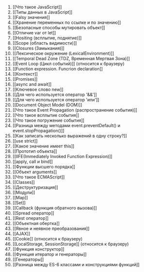 1. [[Что такое JavaScript]]
2. [[Типы данных в JavaScript]]
3. [[Falsy значения]]
4. [[Хранение переменных по ссылке и по значению]]
5. [[Безопасные способы мутировать объект]]
6. [[Отличие var от let]]
7. [[Hositing (всплытие, поднятие)]]
8. [[Scope (область видимости)]]
9. [[Closures (Замыкания)]]
10. [[Лексическое окружение (LexicalEnvironment)]]
11. [[Temporal Dead Zone (TDZ, Временная Мертвая Зона)]]
12. [[Event  Loop (Цикл событий)]] (относится к браузеру)
13. [[Function expression. Funcrion declaration]]
14. [[Контекст]]
15. [[Promises]]
16. [[async and await]]
17. [[Ключевое слово new]]
18. [[Для чего используется оператор '&&']]
19. [[Для чего используется оператор 'или']]
20. [[Document Object Model (DOM)]]
21. [[Что такое Event Propagation (распространение события)]]
22. [[Что такое всплытие события]]
23. [[Что такое погружение события]]
24. [[Разница между методами event.preventDefault() и event.stopPropagation()]]
25. [[Как записать несколько выражений в одну строку?]]
26. [[use strict]]
27. [[Какое значение имеет this]]
28. [[Прототип объекта]]
29. [[IIFE(Immediately Invoked Function Expression)]]
30. [[apply, call и bind]]
31. [[Функции высшего порядка]]
32. [[Объект arguments]]
33. [[Что такое ECMAScript]]
34. [[Classes]]
35. [[Деструктуризация]]
36. [[Модули]]
37. [[Map]]
38. [[Set]]
39. [[Callback (функция обратного вызова)]]
40. [[Spread оператор]]
41. [[Rest оператор]]
42. [[Объектная обертка]]
43. [[Явное и неявное преобразования]]
44. [[AJAX]]
45. [[Cookie]] (относится к браузеру)
46. [[LocalStorage, SessionStorage]] (относится к браузеру)
47. [[Функция конструктор]]
48. [[Функция итератор и генераторы]]
49. [[Генераторы]]
50. [[Разница между ES-6 классами и конструкциями функций]]















